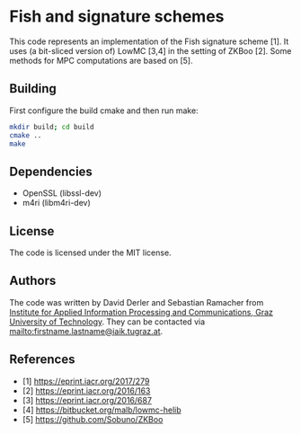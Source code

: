 Fish and signature schemes
==========================

This code represents an implementation of the Fish signature scheme [1]. It uses
(a bit-sliced version of) LowMC [3,4] in the setting of ZKBoo [2]. Some methods
for MPC computations are based on [5].

Building
--------

First configure the build cmake and then run make:

```sh
mkdir build; cd build
cmake ..
make
```

Dependencies
------------

* OpenSSL (libssl-dev)
* m4ri (libm4ri-dev)

License
-------

The code is licensed under the MIT license.

Authors
-------

The code was written by David Derler and Sebastian Ramacher from [Institute for
Applied Information Processing and Communications, Graz University of
Technology](https://www.iaik.tugraz.at). They can be contacted via
<mailto:firstname.lastname@iaik.tugraz.at>.

References
----------

* [1] https://eprint.iacr.org/2017/279
* [2] https://eprint.iacr.org/2016/163
* [3] https://eprint.iacr.org/2016/687
* [4] https://bitbucket.org/malb/lowmc-helib
* [5] https://github.com/Sobuno/ZKBoo

